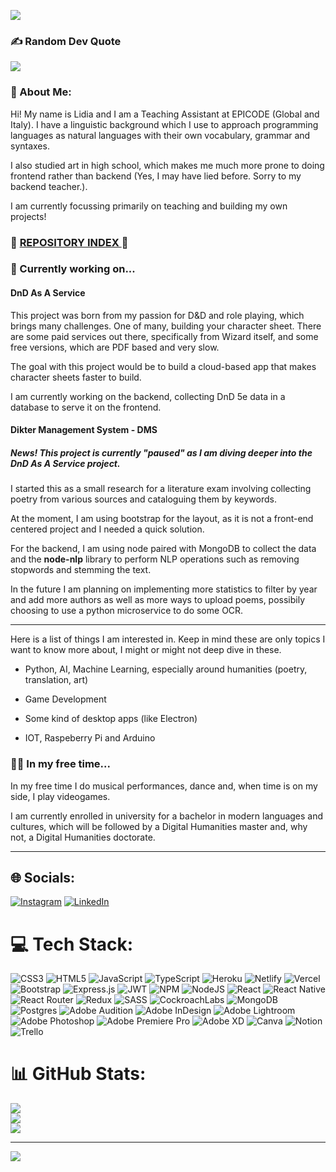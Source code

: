![](https://i.imgur.com/4zoXOHg.png)

### ✍️ Random Dev Quote
![](https://quotes-github-readme.vercel.app/api?type=horizontal&theme=light)

### 💫 About Me:

Hi! My name is Lidia and I am a Teaching Assistant at EPICODE (Global and Italy). I have a linguistic background which I use to approach programming languages as natural languages with their own vocabulary, grammar and syntaxes. 

I also studied art in high school, which makes me much more prone to doing frontend rather than backend (Yes, I may have lied before. Sorry to my backend teacher.).

I am currently focussing primarily on teaching and building my own projects! 

### 🔗 <a href='https://lidiakovac.github.io/repo-index/'> REPOSITORY INDEX <a/>  🔗

### 💬 Currently working on...

#### DnD As A Service

This project was born from my passion for D&D and role playing, which brings many challenges. One of many, building your character sheet. There are some paid services out there, specifically from Wizard itself, and some free versions, which are PDF based and very slow. 

The goal with this project would be to build a cloud-based app that makes character sheets faster to build. 

I am currently working on the backend, collecting DnD 5e data in a database to serve it on the frontend.

#### Dikter Management System - DMS

##### News! This project is currently "paused" as I am diving deeper into the DnD As A Service project.

I started this as a small research for a literature exam involving collecting poetry from various sources and cataloguing them by keywords. 

At the moment, I am using bootstrap for the layout, as it is not a front-end centered project and I needed a quick solution. 

For the backend, I am using node paired with MongoDB to collect the data and the <b>node-nlp</b> library to perform NLP operations such as removing stopwords and stemming the text. 

In the future I am planning on implementing more statistics to filter by year and add more authors as well as more ways to upload poems, possibily choosing to use a python microservice to do some OCR.

  <hr/>

Here is a list of things I am interested in. Keep in mind these are only topics I want to know more about, I might or might not deep dive in these. 

- Python, AI, Machine Learning, especially around humanities (poetry, translation, art)

- Game Development

- Some kind of desktop apps (like Electron)

- IOT, Raspeberry Pi and Arduino

### 🏋️‍♀️ In my free time... 

In my free time I do musical performances, dance and, when time is on my side, I play videogames. 

I am currently enrolled in university for a bachelor in modern languages and cultures, which will be followed by a Digital Humanities master and, why not, a Digital Humanities doctorate. 

---

## 🌐 Socials:
[![Instagram](https://img.shields.io/badge/Instagram-%23E4405F.svg?logo=Instagram&logoColor=white)](https://instagram.com/lidiacodes) [![LinkedIn](https://img.shields.io/badge/LinkedIn-%230077B5.svg?logo=linkedin&logoColor=white)](https://linkedin.com/in/lidiakovac) 

# 💻 Tech Stack:
![CSS3](https://img.shields.io/badge/css3-%231572B6.svg?style=for-the-badge&logo=css3&logoColor=white) ![HTML5](https://img.shields.io/badge/html5-%23E34F26.svg?style=for-the-badge&logo=html5&logoColor=white) ![JavaScript](https://img.shields.io/badge/javascript-%23323330.svg?style=for-the-badge&logo=javascript&logoColor=%23F7DF1E) ![TypeScript](https://img.shields.io/badge/typescript-%23007ACC.svg?style=for-the-badge&logo=typescript&logoColor=white) ![Heroku](https://img.shields.io/badge/heroku-%23430098.svg?style=for-the-badge&logo=heroku&logoColor=white) ![Netlify](https://img.shields.io/badge/netlify-%23000000.svg?style=for-the-badge&logo=netlify&logoColor=#00C7B7) ![Vercel](https://img.shields.io/badge/vercel-%23000000.svg?style=for-the-badge&logo=vercel&logoColor=white) ![Bootstrap](https://img.shields.io/badge/bootstrap-%23563D7C.svg?style=for-the-badge&logo=bootstrap&logoColor=white) ![Express.js](https://img.shields.io/badge/express.js-%23404d59.svg?style=for-the-badge&logo=express&logoColor=%2361DAFB) ![JWT](https://img.shields.io/badge/JWT-black?style=for-the-badge&logo=JSON%20web%20tokens) ![NPM](https://img.shields.io/badge/NPM-%23000000.svg?style=for-the-badge&logo=npm&logoColor=white) ![NodeJS](https://img.shields.io/badge/node.js-6DA55F?style=for-the-badge&logo=node.js&logoColor=white) ![React](https://img.shields.io/badge/react-%2320232a.svg?style=for-the-badge&logo=react&logoColor=%2361DAFB) ![React Native](https://img.shields.io/badge/react_native-%2320232a.svg?style=for-the-badge&logo=react&logoColor=%2361DAFB) ![React Router](https://img.shields.io/badge/React_Router-CA4245?style=for-the-badge&logo=react-router&logoColor=white) ![Redux](https://img.shields.io/badge/redux-%23593d88.svg?style=for-the-badge&logo=redux&logoColor=white) ![SASS](https://img.shields.io/badge/SASS-hotpink.svg?style=for-the-badge&logo=SASS&logoColor=white) ![CockroachLabs](https://img.shields.io/badge/Cockroach%20Labs-6933FF?style=for-the-badge&logo=Cockroach%20Labs&logoColor=white) ![MongoDB](https://img.shields.io/badge/MongoDB-%234ea94b.svg?style=for-the-badge&logo=mongodb&logoColor=white) ![Postgres](https://img.shields.io/badge/postgres-%23316192.svg?style=for-the-badge&logo=postgresql&logoColor=white) ![Adobe Audition](https://img.shields.io/badge/Adobe%20Audition-9999FF.svg?style=for-the-badge&logo=Adobe%20Audition&logoColor=white) ![Adobe InDesign](https://img.shields.io/badge/Adobe%20InDesign-49021F?style=for-the-badge&logo=adobeindesign&logoColor=white) ![Adobe Lightroom](https://img.shields.io/badge/Adobe%20Lightroom-31A8FF.svg?style=for-the-badge&logo=Adobe%20Lightroom&logoColor=white) ![Adobe Photoshop](https://img.shields.io/badge/adobephotoshop-%2331A8FF.svg?style=for-the-badge&logo=adobephotoshop&logoColor=white) ![Adobe Premiere Pro](https://img.shields.io/badge/Adobe%20Premiere%20Pro-9999FF.svg?style=for-the-badge&logo=Adobe%20Premiere%20Pro&logoColor=white) ![Adobe XD](https://img.shields.io/badge/Adobe%20XD-470137?style=for-the-badge&logo=Adobe%20XD&logoColor=#FF61F6) ![Canva](https://img.shields.io/badge/Canva-%2300C4CC.svg?style=for-the-badge&logo=Canva&logoColor=white) ![Notion](https://img.shields.io/badge/Notion-%23000000.svg?style=for-the-badge&logo=notion&logoColor=white) ![Trello](https://img.shields.io/badge/Trello-%23026AA7.svg?style=for-the-badge&logo=Trello&logoColor=white)
# 📊 GitHub Stats:
![](https://github-readme-stats.vercel.app/api?username=lidiakovac&theme=city_light&hide_border=false&include_all_commits=true&count_private=true)<br/>
![](https://github-readme-streak-stats.herokuapp.com/?user=lidiakovac&theme=city_light&hide_border=false)<br/>
![](https://github-readme-stats.vercel.app/api/top-langs/?username=lidiakovac&theme=city_light&hide_border=false&include_all_commits=true&count_private=true&layout=compact)


---
[![](https://visitcount.itsvg.in/api?id=lidiakovac&icon=8&color=3)](https://visitcount.itsvg.in)

<!-- Proudly created with GPRM ( https://gprm.itsvg.in ) -->
